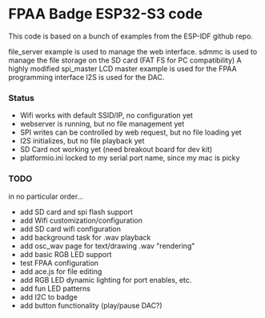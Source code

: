 # FPAA Badge ESP32-S3 code

This code is based on a bunch of examples from the ESP-IDF github repo. 

file_server example is used to manage the web interface.
sdmmc is used to manage the file storage on the SD card (FAT FS for PC compatibility)
A highly modified spi_master LCD master example is used for the FPAA programming interface
I2S is used for the DAC.

### Status
- Wifi works with default SSID/IP, no configuration yet
- webserver is running, but no file management yet
- SPI writes can be controlled by web request, but no file loading yet
- I2S initializes, but no file playback yet
- SD Card not working yet (need breakout board for dev kit)
- platformio.ini locked to my serial port name, since my mac is picky

### TODO

in no particular order...

- add SD card and spi flash support
- add Wifi customization/configuration
- add SD card wifi configuration
- add background task for .wav playback
- add osc_wav page for text/drawing .wav "rendering"
- add basic RGB LED support
- test FPAA configuration
- add ace.js for file editing
- add RGB LED dynamic lighting for port enables, etc.
- add fun LED patterns
- add I2C to badge
- add button functionality (play/pause DAC?)